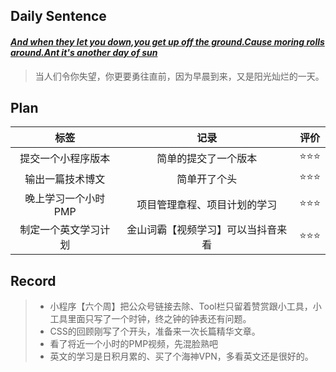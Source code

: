 ## **Daily Sentence**
#### <u>*And when they let you down,you get up off the ground.Cause moring rolls around.Ant it's another day of sun*</u>
> 当人们令你失望，你更要勇往直前，因为早晨到来，又是阳光灿烂的一天。

## **Plan**
|         标签         |                记录                | 评价  |
| :------------------: | :--------------------------------: | :---: |
|  提交一个小程序版本  |        简单的提交了一个版本        |  ⭐⭐⭐  |
|   输出一篇技术博文   |            简单开了个头            |  ⭐⭐⭐  |
| 晚上学习一个小时PMP  |    项目管理章程、项目计划的学习    |  ⭐⭐⭐  |
| 制定一个英文学习计划 | 金山词霸【视频学习】可以当抖音来看 |  ⭐⭐⭐  |

## **Record**
> + 小程序【六个周】把公众号链接去除、Tool栏只留着赞赏跟小工具，小工具里面只写了一个时钟，终之钟的钟表还有问题。
> + CSS的回顾刚写了个开头，准备来一次长篇精华文章。
> + 看了将近一个小时的PMP视频，先混脸熟吧
> + 英文的学习是日积月累的、买了个海神VPN，多看英文还是很好的。

